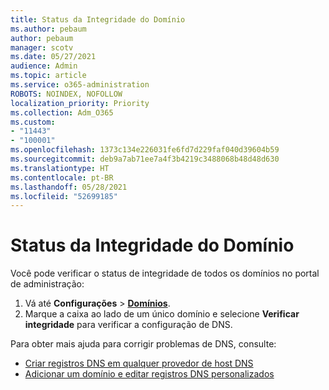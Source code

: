 ```yaml
---
title: Status da Integridade do Domínio
ms.author: pebaum
author: pebaum
manager: scotv
ms.date: 05/27/2021
audience: Admin
ms.topic: article
ms.service: o365-administration
ROBOTS: NOINDEX, NOFOLLOW
localization_priority: Priority
ms.collection: Adm_O365
ms.custom:
- "11443"
- "100001"
ms.openlocfilehash: 1373c134e226031fe6fd7d229faf040d39604b59
ms.sourcegitcommit: deb9a7ab71ee7a4f3b4219c3488068b48d48d630
ms.translationtype: HT
ms.contentlocale: pt-BR
ms.lasthandoff: 05/28/2021
ms.locfileid: "52699185"
---
```

# <a name="domain-health-status"></a>Status da Integridade do Domínio

Você pode verificar o status de integridade de todos os domínios no portal de administração:

1. Vá até **Configurações** > [**Domínios**](https://portal.microsoft.com/Adminportal/Home?ref=/Domains).
1. Marque a caixa ao lado de um único domínio e selecione **Verificar integridade** para verificar a configuração de DNS.

Para obter mais ajuda para corrigir problemas de DNS, consulte:

- [Criar registros DNS em qualquer provedor de host DNS](/microsoft-365/admin/get-help-with-domains/create-dns-records-at-any-dns-hosting-provider)
- [Adicionar um domínio e editar registros DNS personalizados](/microsoft-365/admin/setup/add-domain)